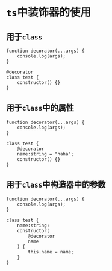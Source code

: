 # `ts`中装饰器的使用

## 用于`class`

```
function decorator(...args) {
	console.log(args);
}

@decorator
class test {
	constructor() {}
}
```

## 用于`class`中的属性

```
function decorator(...args) {
	console.log(args);
}

class test {
	@decorator
	name:string = "haha";
	constructor() {}
}
```

## 用于`class`中构造器中的参数

```
function decorator(...args) {
	console.log(args);
}

class test {
	name:string;
	constructor(
		@decorator
		name
	) {
		this.name = name;
	}
}
```